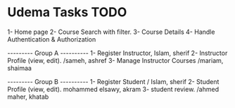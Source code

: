 
# Udema Tasks TODO

1- Home page
2- Course Search with filter.
3- Course Details
4- Handle Authentication & Authorization

--------- Group A ----------
1- Register Instructor, Islam, sherif
2- Instructor Profile (view, edit). /sameh, ashref
3- Manage Instructor Courses /mariam, shaimaa 

--------- Group B ----------
1- Register Student / Islam, sherif 
2- Student Profile (view, edit). mohammed elsawy, akram
3- student review. /ahmed maher, khatab